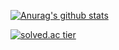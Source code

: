[![Anurag's github stats](https://github-readme-stats.vercel.app/api?username=Moonjunyoung)](https://github.com/anuraghazra/github-readme-stats)


[![solved.ac tier](http://mazassumnida.wtf/api/generate_badge?boj=jessenorris94)](https://solved.ac/jessenorris94)
